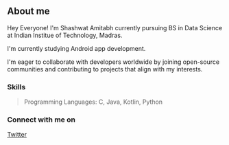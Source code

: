## About me 
Hey Everyone! I'm Shashwat Amitabh currently pursuing BS in Data Science at Indian Institue of Technology, Madras.

I'm currently studying Android app development.

I'm eager to collaborate with developers worldwide by joining open-source communities and contributing to projects that align with my interests.

### Skills

> Programming Languages: C, Java, Kotlin, Python

### Connect with me on
[Twitter](https://x.com/123_Shashwat_A)


<!--
**123-Shashwat/123-Shashwat** is a ✨ _special_ ✨ repository because its `README.md` (this file) appears on your GitHub profile.


-->
